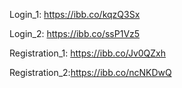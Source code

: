 Login_1: https://ibb.co/kqzQ3Sx

Login_2: https://ibb.co/ssP1Vz5

Registration_1: https://ibb.co/Jv0QZxh

Registration_2:https://ibb.co/ncNKDwQ
